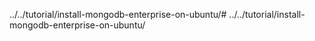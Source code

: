 ../../tutorial/install-mongodb-enterprise-on-ubuntu/# ../../tutorial/install-mongodb-enterprise-on-ubuntu/